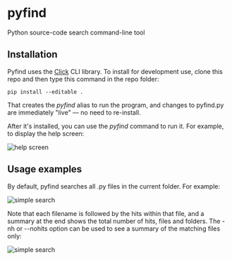 # pyfind
Python source-code search command-line tool

## Installation

Pyfind uses the [Click](http://click.pocoo.org/5/) CLI library. To install for development use, clone this repo and then type this command in the repo folder:

```pip install --editable .```

That creates the *pyfind* alias to run the program, and changes to pyfind.py are immediately "live" &mdash; no need to re-install.

After it's installed, you can use the *pyfind* command to run it. For example, to display the help screen:

![help screen](https://raw.githubusercontent.com/dmahugh/pyfind/master/images/helpscreen.png)

## Usage examples

By default, pyfind searches all .py files in the current folder. For example:

![simple search](https://raw.githubusercontent.com/dmahugh/pyfind/master/images/simplesearch.png)

Note that each filename is followed by the hits within that file, and a summary at the end shows the total number of hits, files and folders. The -nh or --nohits option can be used to see a summary of the matching files only:

![simple search](https://raw.githubusercontent.com/dmahugh/pyfind/master/images/nohits.png)
